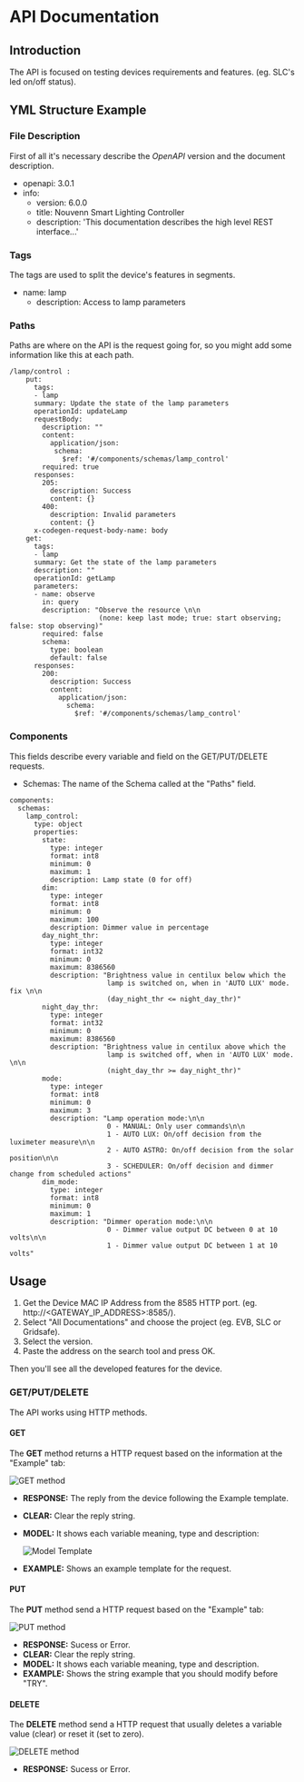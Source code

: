 # API Documentation

## Introduction

The API is focused on testing devices requirements and features. (eg. SLC's led on/off status).

## YML Structure Example

### File Description

First of all it's necessary describe the *OpenAPI* version and the document description.

- openapi: 3.0.1
- info:
  - version: 6.0.0
  - title: Nouvenn Smart Lighting Controller
  - description: 'This documentation describes the high level REST interface...'

### Tags

The tags are used to split the device's features in segments.

- name: lamp
    - description: Access to lamp parameters

### Paths

Paths are where on the API is the request going for, so you might add some information like this at each path.
```
/lamp/control :
    put:
      tags:
      - lamp
      summary: Update the state of the lamp parameters
      operationId: updateLamp
      requestBody:
        description: ""
        content:
          application/json:
           schema:
             $ref: '#/components/schemas/lamp_control'
        required: true
      responses:
        205:
          description: Success
          content: {}
        400:
          description: Invalid parameters
          content: {}
      x-codegen-request-body-name: body 
    get:
      tags:
      - lamp
      summary: Get the state of the lamp parameters
      description: ""
      operationId: getLamp
      parameters:
      - name: observe
        in: query
        description: "Observe the resource \n\n
                      (none: keep last mode; true: start observing; false: stop observing)"
        required: false
        schema:
          type: boolean
          default: false
      responses:
        200:
          description: Success
          content:
            application/json:
              schema:
                $ref: '#/components/schemas/lamp_control'
```

### Components

This fields describe every variable and field on the GET/PUT/DELETE requests.

- Schemas: The name of the Schema called at the "Paths" field.

```
components:
  schemas:
    lamp_control:
      type: object
      properties:
        state:
          type: integer
          format: int8
          minimum: 0
          maximum: 1
          description: Lamp state (0 for off)
        dim:
          type: integer
          format: int8
          minimum: 0
          maximum: 100
          description: Dimmer value in percentage
        day_night_thr:
          type: integer
          format: int32
          minimum: 0
          maximum: 8386560
          description: "Brightness value in centilux below which the 
                        lamp is switched on, when in 'AUTO LUX' mode. fix \n\n
                        (day_night_thr <= night_day_thr)"
        night_day_thr:
          type: integer
          format: int32
          minimum: 0
          maximum: 8386560
          description: "Brightness value in centilux above which the 
                        lamp is switched off, when in 'AUTO LUX' mode. \n\n
                        (night_day_thr >= day_night_thr)"
        mode:
          type: integer
          format: int8
          minimum: 0
          maximum: 3
          description: "Lamp operation mode:\n\n  
                        0 - MANUAL: Only user commands\n\n
                        1 - AUTO LUX: On/off decision from the luximeter measure\n\n
                        2 - AUTO ASTRO: On/off decision from the solar position\n\n
                        3 - SCHEDULER: On/off decision and dimmer change from scheduled actions"
        dim_mode:
          type: integer
          format: int8
          minimum: 0
          maximum: 1
          description: "Dimmer operation mode:\n\n  
                        0 - Dimmer value output DC between 0 at 10 volts\n\n
                        1 - Dimmer value output DC between 1 at 10 volts"
```

## Usage

1. Get the Device MAC IP Address from the 8585 HTTP port. (eg. http://<GATEWAY_IP_ADDRESS>:8585/).
2. Select "All Documentations" and choose the project (eg. EVB, SLC or Gridsafe).
3. Select the version.
4. Paste the address on the search tool and press OK.

Then you'll see all the developed features for the device.

### GET/PUT/DELETE

The API works using HTTP methods. 

#### GET

The **GET** method returns a HTTP request based on the information at the "Example" tab:

![GET method](/Images/getAPI.png)

- **RESPONSE:** The reply from the device following the Example template.
- **CLEAR:** Clear the reply string.
- **MODEL:** It shows each variable meaning, type and description:

    ![Model Template](/Images/modelAPI.png)

- **EXAMPLE:** Shows an example template for the request.

#### PUT
The **PUT** method send a HTTP request based on the "Example" tab:

![PUT method](/Images/putAPI.png)

- **RESPONSE:** Sucess or Error.
- **CLEAR:** Clear the reply string.
- **MODEL:** It shows each variable meaning, type and description.
- **EXAMPLE:** Shows the string example that you should modify before "TRY".

#### DELETE
The **DELETE** method send a HTTP request that usually deletes a variable value (clear) or reset it (set to zero).

![DELETE method](/Images/deleteAPI.png)

- **RESPONSE:** Sucess or Error.